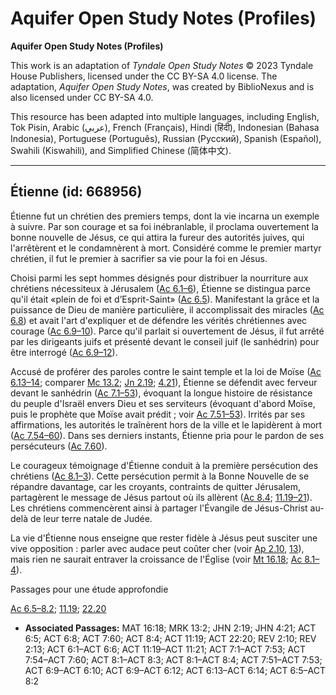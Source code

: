 # Aquifer Open Study Notes (Profiles)

**Aquifer Open Study Notes (Profiles)**

This work is an adaptation of *Tyndale Open Study Notes* © 2023 Tyndale House Publishers, licensed under the CC BY\-SA 4\.0 license. The adaptation, *Aquifer Open Study Notes*, was created by BiblioNexus and is also licensed under CC BY\-SA 4\.0\.

This resource has been adapted into multiple languages, including English, Tok Pisin, Arabic (عربي), French (Français), Hindi (हिंदी), Indonesian (Bahasa Indonesia), Portuguese (Português), Russian (Русский), Spanish (Español), Swahili (Kiswahili), and Simplified Chinese (简体中文).



--------------------------------

## Étienne (id: 668956)

Étienne fut un chrétien des premiers temps, dont la vie incarna un exemple à suivre. Par son courage et sa foi inébranlable, il proclama ouvertement la bonne nouvelle de Jésus, ce qui attira la fureur des autorités juives, qui l'arrêtèrent et le condamnèrent à mort. Considéré comme le premier martyr chrétien, il fut le premier à sacrifier sa vie pour la foi en Jésus.

Choisi parmi les sept hommes désignés pour distribuer la nourriture aux chrétiens nécessiteux à Jérusalem ([Ac 6\.1–6](https://ref.ly/Acts6:1-Acts6:6)), Étienne se distingua parce qu'il était «plein de foi et d’Esprit\-Saint» ([Ac 6\.5](https://ref.ly/Acts6:5)). Manifestant la grâce et la puissance de Dieu de manière particulière, il accomplissait des miracles ([Ac 6\.8](https://ref.ly/Acts6:8)) et avait l'art d'expliquer et de défendre les vérités chrétiennes avec courage ([Ac 6\.9–10](https://ref.ly/Acts6:9-Acts6:10)). Parce qu'il parlait si ouvertement de Jésus, il fut arrêté par les dirigeants juifs et présenté devant le conseil juif (le sanhédrin) pour être interrogé ([Ac 6\.9–12](https://ref.ly/Acts6:9-Acts6:12)).

Accusé de proférer des paroles contre le saint temple et la loi de Moïse ([Ac 6\.13–14](https://ref.ly/Acts6:13-Acts6:14); comparer [Mc 13\.2](https://ref.ly/Mark13:2); [Jn 2\.19](https://ref.ly/John2:19); [4\.21](https://ref.ly/John4:21)), Étienne se défendit avec ferveur devant le sanhédrin ([Ac 7\.1–53](https://ref.ly/Acts7:1-Acts7:53)), évoquant la longue histoire de résistance du peuple d'Israël envers Dieu et ses serviteurs (évoquant d'abord Moïse, puis le prophète que Moïse avait prédit ; voir [Ac 7\.51–53](https://ref.ly/Acts7:51-Acts7:53)). Irrités par ses affirmations, les autorités le traînèrent hors de la ville et le lapidèrent à mort ([Ac 7\.54–60](https://ref.ly/Acts7:54-Acts7:60)). Dans ses derniers instants, Étienne pria pour le pardon de ses persécuteurs ([Ac 7\.60](https://ref.ly/Acts7:60)).

Le courageux témoignage d'Étienne conduit à la première persécution des chrétiens ([Ac 8\.1–3](https://ref.ly/Acts8:1-Acts8:3)). Cette persécution permit à la Bonne Nouvelle de se répandre davantage, car les croyants, contraints de quitter Jérusalem, partagèrent le message de Jésus partout où ils allèrent ([Ac 8\.4](https://ref.ly/Acts8:4); [11\.19–21](https://ref.ly/Acts11:19-Acts11:21)). Les chrétiens commencèrent ainsi à partager l'Évangile de Jésus\-Christ au\-delà de leur terre natale de Judée.

La vie d'Étienne nous enseigne que rester fidèle à Jésus peut susciter une vive opposition : parler avec audace peut coûter cher (voir [Ap 2\.10](https://ref.ly/Rev2:10), [13](https://ref.ly/Rev2:13)), mais rien ne saurait entraver la croissance de l'Église (voir [Mt 16\.18](https://ref.ly/Matt16:18); [Ac 8\.1–4](https://ref.ly/Acts8:1-Acts8:4)).

Passages pour une étude approfondie

[Ac 6\.5–8\.2](https://ref.ly/Acts6:5-Acts8:2); [11\.19](https://ref.ly/Acts11:19); [22\.20](https://ref.ly/Acts22:20)

* **Associated Passages:** MAT 16:18; MRK 13:2; JHN 2:19; JHN 4:21; ACT 6:5; ACT 6:8; ACT 7:60; ACT 8:4; ACT 11:19; ACT 22:20; REV 2:10; REV 2:13; ACT 6:1–ACT 6:6; ACT 11:19–ACT 11:21; ACT 7:1–ACT 7:53; ACT 7:54–ACT 7:60; ACT 8:1–ACT 8:3; ACT 8:1–ACT 8:4; ACT 7:51–ACT 7:53; ACT 6:9–ACT 6:10; ACT 6:9–ACT 6:12; ACT 6:13–ACT 6:14; ACT 6:5–ACT 8:2


